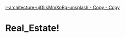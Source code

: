 [r-architecture-ujGLsMmXoBg-unsplash - Copy - Copy](https://user-images.githubusercontent.com/102890151/184289273-bb2d70f5-8312-4964-8553-edd7091b4e35.jpg)

# Real_Estate!
